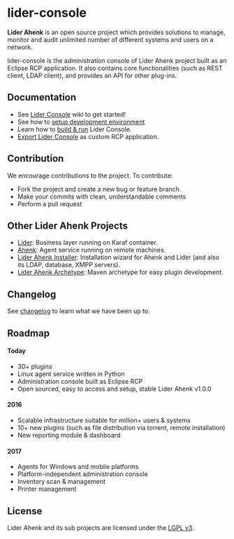 # lider-console

**Lider Ahenk** is an open source project which provides solutions to manage, monitor and audit unlimited number of different systems and users on a network.

lider-console is the administration console of Lider Ahenk project built as an Eclipse RCP application. It also contains core functionalities (such as REST client, LDAP client), and provides an API for other plug-ins.

## Documentation

* See [Lider Console](https://github.com/Pardus-LiderAhenk/lider-console/wiki) wiki to get started!
* See how to [setup development environment](https://github.com/Pardus-LiderAhenk/lider-console/wiki/01.-Setup-Development-Environment)
* Learn how to [build & run](https://github.com/Pardus-LiderAhenk/lider-console/wiki/02.-Building-&-Running) Lider Console.
* [Export Lider Console](https://github.com/Pardus-LiderAhenk/lider-console/wiki/03.-Exporting-Lider-Console) as custom RCP application.

## Contribution

We encourage contributions to the project. To contribute:

* Fork the project and create a new bug or feature branch.
* Make your commits with clean, understandable comments
* Perform a pull request

## Other Lider Ahenk Projects

* [Lider](https://github.com/Pardus-LiderAhenk/lider): Business layer running on Karaf container.
* [Ahenk](https://github.com/Pardus-LiderAhenk/ahenk): Agent service running on remote machines.
* [Lider Ahenk Installer](https://github.com/Pardus-LiderAhenk/lider-ahenk-installer): Installation wizard for Ahenk and Lider (and also its LDAP, database, XMPP servers).
* [Lider Ahenk Archetype](https://github.com/Pardus-LiderAhenk/lider-ahenk-archetype): Maven archetype for easy plugin development.

## Changelog

See [changelog](https://github.com/Pardus-LiderAhenk/lider/wiki/Changelog) to learn what we have been up to.

## Roadmap

#### Today

* 30+ plugins
* Linux agent service written in Python
* Administration console built as Eclipse RCP
* Open sourced, easy to access and setup, stable Lider Ahenk v1.0.0

#### 2016

* Scalable infrastructure suitable for million+ users & systems
* 10+ new plugins (such as file distribution via torrent, remote installation)
* New reporting module & dashboard

#### 2017

* Agents for Windows and mobile platforms
* Platform-independent administration console
* Inventory scan & management
* Printer management

## License

Lider Ahenk and its sub projects are licensed under the [LGPL v3](https://github.com/Pardus-LiderAhenk/lider-console/blob/master/LICENSE).
